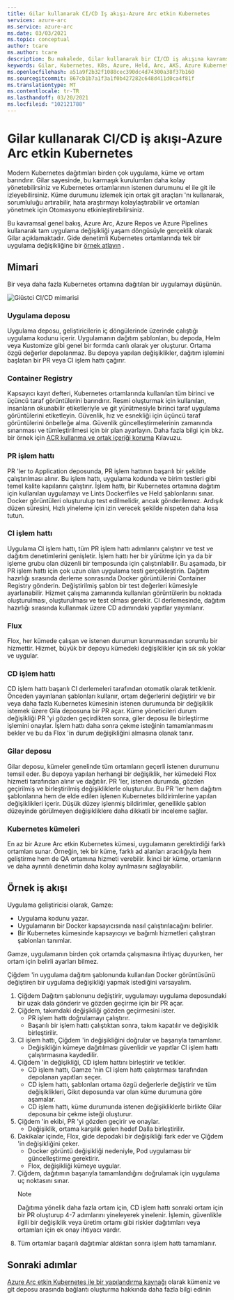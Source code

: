 ```yaml
---
title: Gilar kullanarak CI/CD Iş akışı-Azure Arc etkin Kubernetes
services: azure-arc
ms.service: azure-arc
ms.date: 03/03/2021
ms.topic: conceptual
author: tcare
ms.author: tcare
description: Bu makalede, Gilar kullanarak bir CI/CD iş akışına kavramsal bir genel bakış sunulmaktadır
keywords: Gilar, Kubernetes, K8s, Azure, Held, Arc, AKS, Azure Kubernetes hizmeti, kapsayıcılar, CI, CD, Azure DevOps
ms.openlocfilehash: a51a9f2b32f1088cec390dc4d74300a38f37b160
ms.sourcegitcommit: 867cb1b7a1f3a1f0b427282c648d411d0ca4f81f
ms.translationtype: MT
ms.contentlocale: tr-TR
ms.lasthandoff: 03/20/2021
ms.locfileid: "102121788"
---
```

# <a name="cicd-workflow-using-gitops---azure-arc-enabled-kubernetes"></a>Gilar kullanarak CI/CD iş akışı-Azure Arc etkin Kubernetes

Modern Kubernetes dağıtımları birden çok uygulama, küme ve ortam barındırır. Gilar sayesinde, bu karmaşık kurulumları daha kolay yönetebilirsiniz ve Kubernetes ortamlarının istenen durumunu el ile git ile izleyebilirsiniz. Küme durumunu izlemek için ortak git araçları 'nı kullanarak, sorumluluğu artırabilir, hata araştırmayı kolaylaştırabilir ve ortamları yönetmek için Otomasyonu etkinleştirebilirsiniz.

Bu kavramsal genel bakış, Azure Arc, Azure Repos ve Azure Pipelines kullanarak tam uygulama değişikliği yaşam döngüsüyle gerçeklik olarak Gilar açıklamaktadır. Gide denetimli Kubernetes ortamlarında tek bir uygulama değişikliğine bir [örnek atlayın](#example-workflow) .

## <a name="architecture"></a>Mimari

Bir veya daha fazla Kubernetes ortamına dağıtılan bir uygulamayı düşünün.

![Giüstci CI/CD mimarisi](./media/gitops-arch.png)

### <a name="application-repo"></a>Uygulama deposu
Uygulama deposu, geliştiricilerin iç döngülerinde üzerinde çalıştığı uygulama kodunu içerir. Uygulamanın dağıtım şablonları, bu depoda, Helm veya Kustomize gibi genel bir formda canlı olarak yer oluşturur. Ortama özgü değerler depolanmaz. Bu depoya yapılan değişiklikler, dağıtım işlemini başlatan bir PR veya CI işlem hattı çağırır.
### <a name="container-registry"></a>Container Registry
Kapsayıcı kayıt defteri, Kubernetes ortamlarında kullanılan tüm birinci ve üçüncü taraf görüntülerini barındırır. Resmi oluşturmak için kullanılan, insanların okunabilir etiketleriyle ve git yürütmesiyle birinci taraf uygulama görüntülerini etiketleyin. Güvenlik, hız ve esnekliği için üçüncü taraf görüntülerini önbelleğe alma. Güvenlik güncelleştirmelerinin zamanında sınanması ve tümleştirilmesi için bir plan ayarlayın. Daha fazla bilgi için bkz. bir örnek için [ACR kullanma ve ortak içeriği koruma](https://docs.microsoft.com/azure/container-registry/tasks-consume-public-content) Kılavuzu.
### <a name="pr-pipeline"></a>PR işlem hattı
PR 'ler to Application deposunda, PR işlem hattının başarılı bir şekilde çalıştırılması alınır. Bu işlem hattı, uygulama kodunda ve birim testleri gibi temel kalite kapılarını çalıştırır. İşlem hattı, bir Kubernetes ortamına dağıtım için kullanılan uygulamayı ve Lints Dockerfiles ve Held şablonlarını sınar. Docker görüntüleri oluşturulup test edilmelidir, ancak gönderilemez. Ardışık düzen süresini, Hızlı yineleme için izin verecek şekilde nispeten daha kısa tutun.
### <a name="ci-pipeline"></a>CI işlem hattı
Uygulama CI işlem hattı, tüm PR işlem hattı adımlarını çalıştırır ve test ve dağıtım denetimlerini genişletir. İşlem hattı her bir yürütme için ya da bir işleme grubu olan düzenli bir temposunda için çalıştırılabilir. Bu aşamada, bir PR işlem hattı için çok uzun olan uygulama testi gerçekleştirin. Dağıtım hazırlığı sırasında derleme sonrasında Docker görüntülerini Container Registry gönderin. Değiştirilmiş şablon bir test değerleri kümesiyle ayarlanabilir. Hizmet çalışma zamanında kullanılan görüntülerin bu noktada oluşturulması, oluşturulması ve test olması gerekir. CI derlemesinde, dağıtım hazırlığı sırasında kullanmak üzere CD adımındaki yapıtlar yayımlanır.
### <a name="flux"></a>Flux
Flox, her kümede çalışan ve istenen durumun korunmasından sorumlu bir hizmettir. Hizmet, büyük bir depoyu kümedeki değişiklikler için sık sık yoklar ve uygular.
### <a name="cd-pipeline"></a>CD işlem hattı
CD işlem hattı başarılı CI derlemeleri tarafından otomatik olarak tetiklenir. Önceden yayınlanan şablonları kullanır, ortam değerlerini değiştirir ve bir veya daha fazla Kubernetes kümesinin istenen durumunda bir değişiklik istemek üzere Gila deposuna bir PR açar. Küme yöneticileri durum değişikliği PR 'yi gözden geçirdikten sonra, giler deposu ile birleştirme işlemini onaylar. İşlem hattı daha sonra çekme isteğinin tamamlanmasını bekler ve bu da Flox 'in durum değişikliğini almasına olanak tanır.
### <a name="gitops-repo"></a>Gilar deposu
Gilar deposu, kümeler genelinde tüm ortamların geçerli istenen durumunu temsil eder. Bu depoya yapılan herhangi bir değişiklik, her kümedeki Flox hizmeti tarafından alınır ve dağıtılır. PR 'ler, istenen durumda, gözden geçirilmiş ve birleştirilmiş değişikliklerle oluşturulur. Bu PR 'ler hem dağıtım şablonlarına hem de elde edilen işlenen Kubernetes bildirimlerine yapılan değişiklikleri içerir. Düşük düzey işlenmiş bildirimler, genellikle şablon düzeyinde görülmeyen değişikliklere daha dikkatli bir inceleme sağlar.
### <a name="kubernetes-clusters"></a>Kubernetes kümeleri
En az bir Azure Arc etkin Kubernetes kümesi, uygulamanın gerektirdiği farklı ortamları sunar. Örneğin, tek bir küme, farklı ad alanları aracılığıyla hem geliştirme hem de QA ortamına hizmeti verebilir. İkinci bir küme, ortamların ve daha ayrıntılı denetimin daha kolay ayrılmasını sağlayabilir.
## <a name="example-workflow"></a>Örnek iş akışı
Uygulama geliştiricisi olarak, Gamze:
* Uygulama kodunu yazar.
* Uygulamanın bir Docker kapsayıcısında nasıl çalıştırılacağını belirler.
* Bir Kubernetes kümesinde kapsayıcıyı ve bağımlı hizmetleri çalıştıran şablonları tanımlar.

Gamze, uygulamanın birden çok ortamda çalışmasına ihtiyaç duyurken, her ortam için belirli ayarları bilmez.

Çiğdem 'in uygulama dağıtım şablonunda kullanılan Docker görüntüsünü değiştiren bir uygulama değişikliği yapmak istediğini varsayalım.

1. Çiğdem Dağıtım şablonunu değiştirir, uygulamayı uygulama deposundaki bir uzak dala gönderir ve gözden geçirme için bir PR açar.
2. Çiğdem, takımdaki değişikliği gözden geçirmesini ister.
    * PR işlem hattı doğrulamayı çalıştırır.
    * Başarılı bir işlem hattı çalıştıktan sonra, takım kapatılır ve değişiklik birleştirilir.
3. CI işlem hattı, Çiğdem 'in değişikliğini doğrular ve başarıyla tamamlanır.
    * Değişikliğin kümeye dağıtılması güvenlidir ve yapıtlar CI işlem hattı çalıştırmasına kaydedilir.
4. Çiğdem 'in değişikliği, CD işlem hattını birleştirir ve tetikler.
    * CD işlem hattı, Gamze 'nin CI işlem hattı çalıştırması tarafından depolanan yapıtları seçer.
    * CD işlem hattı, şablonları ortama özgü değerlerle değiştirir ve tüm değişiklikleri, Gikıt deposunda var olan küme durumuna göre aşamalar.
    * CD işlem hattı, küme durumunda istenen değişikliklerle birlikte Gilar deposuna bir çekme isteği oluşturur.
5. Çiğdem 'in ekibi, PR 'yi gözden geçirir ve onaylar.
    * Değişiklik, ortama karşılık gelen hedef Dalla birleştirilir.
6. Dakikalar içinde, Flox, gide depodaki bir değişikliği fark eder ve Çiğdem 'in değişikliğini çeker.
    * Docker görüntü değişikliği nedeniyle, Pod uygulaması bir güncelleştirme gerektirir.
    * Flox, değişikliği kümeye uygular.
7. Çiğdem, dağıtımın başarıyla tamamlandığını doğrulamak için uygulama uç noktasını sınar.
   > [!NOTE]
   > Dağıtıma yönelik daha fazla ortam için, CD işlem hattı sonraki ortam için bir PR oluşturup 4-7 adımlarını yineleyerek yinelenir. İşlemin, güvenlikle ilgili bir değişiklik veya üretim ortamı gibi riskier dağıtımları veya ortamları için ek onay ihtiyacı vardır.
8.  Tüm ortamlar başarılı dağıtımlar aldıktan sonra işlem hattı tamamlanır.

## <a name="next-steps"></a>Sonraki adımlar
[Azure Arc etkin Kubernetes ile bir yapılandırma kaynağı](./conceptual-configurations.md) olarak kümeniz ve git deposu arasında bağlantı oluşturma hakkında daha fazla bilgi edinin
